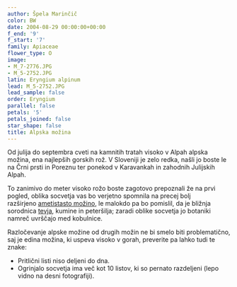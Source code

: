 ```yaml
---
author: Špela Marinčič
color: BW
date: 2004-08-29 00:00:00+00:00
f_end: '9'
f_start: '7'
family: Apiaceae
flower_type: O
image:
- M_7-2776.JPG
- M_5-2752.JPG
latin: Eryngium alpinum
lead: M_5-2752.JPG
lead_sample: false
order: Eryngium
parallel: false
petals: '5'
petals_joined: false
star_shape: false
title: Alpska možina
---
```

Od julija do septembra cveti na kamnitih tratah visoko v Alpah alpska možina, ena najlepših gorskih rož. V Sloveniji je zelo redka, našli jo boste le na Črni prsti in Poreznu ter ponekod v Karavankah in zahodnih Julijskih Alpah.

To zanimivo do meter visoko rožo boste zagotovo prepoznali že na prvi pogled, oblika socvetja vas bo verjetno spomnila na precej bolj razširjeno [ametistasto možino](../eryngiumamethystinum/), le malokdo pa bo pomislil, da je bližnja sorodnica [tevja](../hacquetiaepipactis/), kumine in peteršilja; zaradi oblike socvetja jo botaniki namreč uvrščajo med kobulnice.

Razločevanje alpske možine od drugih možin ne bi smelo biti problematično, saj je edina možina, ki uspeva visoko v gorah, preverite pa lahko tudi te znake:

-   Pritlični listi niso deljeni do dna.
-   Ogrinjalo socvetja ima več kot 10 listov, ki so pernato razdeljeni (lepo vidno na desni fotografiji).
